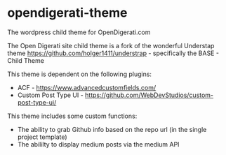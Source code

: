 # opendigerati-theme
The wordpress child theme for OpenDigerati.com 

The Open Digerati site child theme is a fork of the wonderful Understap theme https://github.com/holger1411/understrap - specifically the BASE - Child Theme

This theme is dependent on the following plugins:
- ACF - https://www.advancedcustomfields.com/
- Custom Post Type UI - https://github.com/WebDevStudios/custom-post-type-ui/

This theme includes some custom functions:
- The ability to grab Github info based on the repo url (in the single project template)
- The abililty to display medium posts via the medium API
